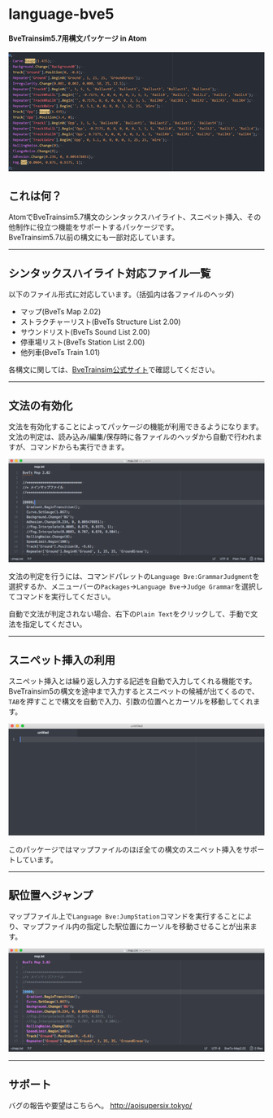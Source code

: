 # **language-bve5**
####   BveTrainsim5.7用構文パッケージ in Atom

![syntaxhighlighting](https://raw.githubusercontent.com/aoisupersix/Atom_Bve5Package/master/images/syntax.png)

## これは何？

AtomでBveTrainsim5.7構文のシンタックスハイライト、スニペット挿入、その他制作に役立つ機能をサポートするパッケージです。  
BveTrainsim5.7以前の構文にも一部対応しています。

---

## シンタックスハイライト対応ファイル一覧

以下のファイル形式に対応しています。（括弧内は各ファイルのヘッダ)

- マップ(BveTs Map 2.02)
- ストラクチャーリスト(BveTs Structure List 2.00)
- サウンドリスト(BveTs  Sound List 2.00)
- 停車場リスト(BveTs Station List 2.00)
- 他列車(BveTs Train 1.01)

各構文に関しては、[BveTrainsim公式サイト](http://bvets.net)で確認してください。

---

## 文法の有効化

文法を有効化することによってパッケージの機能が利用できるようになります。  
文法の判定は、読み込み/編集/保存時に各ファイルのヘッダから自動で行われますが、コマンドからも実行できます。

![grammarJudgment](https://raw.githubusercontent.com/aoisupersix/Atom_Bve5Package/master/images/grammarJudgment.gif)

文法の判定を行うには、コマンドパレットの```Language Bve:GrammarJudgment```を選択するか、メニューバーの```Packages```→```Language Bve```→```Judge Grammar```を選択してコマンドを実行してください。

自動で文法が判定されない場合、右下の```Plain Text```をクリックして、手動で文法を指定してください。

---

## スニペット挿入の利用

スニペット挿入とは繰り返し入力する記述を自動で入力してくれる機能です。  
BveTrainsim5の構文を途中まで入力するとスニペットの候補が出てくるので、```TAB```を押すことで構文を自動で入力、引数の位置へとカーソルを移動してくれます。

![snippet](https://raw.githubusercontent.com/aoisupersix/Atom_Bve5Package/master/images/snippet.gif)

このパッケージではマップファイルのほぼ全ての構文のスニペット挿入をサポートしています。

---

## 駅位置へジャンプ

マップファイル上で```Language Bve:JumpStation```コマンドを実行することにより、マップファイル内の指定した駅位置にカーソルを移動させることが出来ます。

![jumpStation](https://raw.githubusercontent.com/aoisupersix/Atom_Bve5Package/master/images/jumpStation.gif)

---

## サポート

バグの報告や要望はこちらへ。
<http://aoisupersix.tokyo/>
